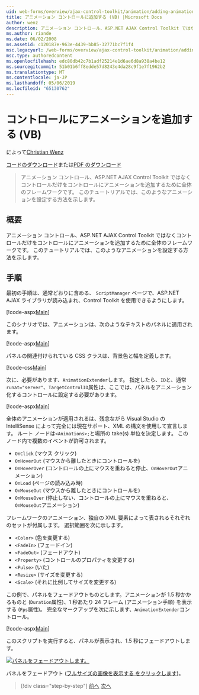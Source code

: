 ```yaml
---
uid: web-forms/overview/ajax-control-toolkit/animation/adding-animation-to-a-control-vb
title: アニメーション コントロールに追加する (VB) |Microsoft Docs
author: wenz
description: アニメーション コントロール、ASP.NET AJAX Control Toolkit ではなくコントロールだけをコントロールにアニメーションを追加するために全体のフレームワークです。 このチュートリアルではどのようにしています.
ms.author: riande
ms.date: 06/02/2008
ms.assetid: c120187e-963e-4439-bb85-32771bc7f1f4
msc.legacyurl: /web-forms/overview/ajax-control-toolkit/animation/adding-animation-to-a-control-vb
msc.type: authoredcontent
ms.openlocfilehash: edc80db42c7b1adf25214e1d6ae6d8a938a4be12
ms.sourcegitcommit: 51b01b6ff8edde57d8243e4da28c9f1e7f1962b2
ms.translationtype: MT
ms.contentlocale: ja-JP
ms.lasthandoff: 05/06/2019
ms.locfileid: "65130762"
---
```

# <a name="adding-animation-to-a-control-vb"></a>コントロールにアニメーションを追加する (VB)

によって[Christian Wenz](https://github.com/wenz)

[コードのダウンロード](http://download.microsoft.com/download/f/9/a/f9a26acd-8df4-4484-8a18-199e4598f411/Animation1.vb.zip)または[PDF のダウンロード](http://download.microsoft.com/download/6/7/1/6718d452-ff89-4d3f-a90e-c74ec2d636a3/animation1VB.pdf)

> アニメーション コントロール、ASP.NET AJAX Control Toolkit ではなくコントロールだけをコントロールにアニメーションを追加するために全体のフレームワークです。 このチュートリアルでは、このようなアニメーションを設定する方法を示します。

## <a name="overview"></a>概要

アニメーション コントロール、ASP.NET AJAX Control Toolkit ではなくコントロールだけをコントロールにアニメーションを追加するために全体のフレームワークです。 このチュートリアルでは、このようなアニメーションを設定する方法を示します。

## <a name="steps"></a>手順

最初の手順は、通常どおりに含める、 `ScriptManager`  ページで、ASP.NET AJAX ライブラリが読み込まれ、Control Toolkit を使用できるようにします。

[!code-aspx[Main](adding-animation-to-a-control-vb/samples/sample1.aspx)]

このシナリオでは、アニメーションは、次のようなテキストのパネルに適用されます。

[!code-aspx[Main](adding-animation-to-a-control-vb/samples/sample2.aspx)]

パネルの関連付けられている CSS クラスは、背景色と幅を定義します。

[!code-css[Main](adding-animation-to-a-control-vb/samples/sample3.css)]

次に、必要があります、`AnimationExtender`します。 指定したら、`ID`と、通常`runat="server"`、`TargetControlID`属性は、ここでは、パネルをアニメーション化するコントロールに設定する必要があります。

[!code-aspx[Main](adding-animation-to-a-control-vb/samples/sample4.aspx)]

全体のアニメーションが適用されるは、残念ながら Visual Studio の IntelliSense によって完全には現在サポート、XML の構文を使用して宣言します。 ルート ノードは`<Animations>;`と場所の take(s) 単位を決定します。 このノード内で複数のイベントが許可されます。

- `OnClick` (マウス クリック)
- `OnHoverOut` (マウスから離したときにコントロールを)
- `OnHoverOver` (コントロールの上にマウスを重ねると停止、`OnHoverOut`アニメーション)
- `OnLoad` (ページの読み込み時)
- `OnMouseOut` (マウスから離したときにコントロールを)
- `OnMouseOver` (停止しない、コントロールの上にマウスを重ねると、`OnMouseOut`アニメーション)

フレームワークのアニメーション、独自の XML 要素によって表されるそれぞれのセットが付属します。 選択範囲を次に示します。

- `<Color>` (色を変更する)
- `<FadeIn>` (フェードイン)
- `<FadeOut>` (フェードアウト)
- `<Property>` (コントロールのプロパティを変更する)
- `<Pulse>` (いた)
- `<Resize>` (サイズを変更する)
- `<Scale>` (それに比例してサイズを変更する)

この例で、パネルをフェードアウトものとします。アニメーションが 1.5 秒かかるものと (`Duration`属性)、1 秒あたり 24 フレーム (アニメーション手順) を表示する (`Fps`属性)。 完全なマークアップを次に示します、`AnimationExtender`コントロール。

[!code-aspx[Main](adding-animation-to-a-control-vb/samples/sample5.aspx)]

このスクリプトを実行すると、パネルが表示され、1.5 秒にフェードアウトします。

[![パネルをフェードアウトします。](adding-animation-to-a-control-vb/_static/image2.png)](adding-animation-to-a-control-vb/_static/image1.png)

パネルをフェードアウト ([フルサイズの画像を表示する をクリックします](adding-animation-to-a-control-vb/_static/image3.png))。

> [!div class="step-by-step"]
> [前へ](dynamically-controlling-updatepanel-animations-cs.md)
> [次へ](executing-several-animations-at-the-same-time-vb.md)
